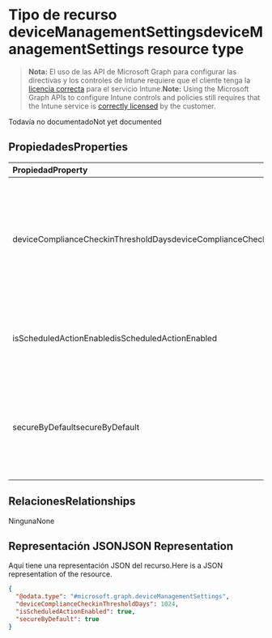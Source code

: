 # <a name="devicemanagementsettings-resource-type"></a><span data-ttu-id="0db80-101">Tipo de recurso deviceManagementSettings</span><span class="sxs-lookup"><span data-stu-id="0db80-101">deviceManagementSettings resource type</span></span>

> <span data-ttu-id="0db80-102">**Nota:** El uso de las API de Microsoft Graph para configurar las directivas y los controles de Intune requiere que el cliente tenga la [licencia correcta](https://go.microsoft.com/fwlink/?linkid=839381) para el servicio Intune.</span><span class="sxs-lookup"><span data-stu-id="0db80-102">**Note:** Using the Microsoft Graph APIs to configure Intune controls and policies still requires that the Intune service is [correctly licensed](https://go.microsoft.com/fwlink/?linkid=839381) by the customer.</span></span>

<span data-ttu-id="0db80-103">Todavía no documentado</span><span class="sxs-lookup"><span data-stu-id="0db80-103">Not yet documented</span></span>
## <a name="properties"></a><span data-ttu-id="0db80-104">Propiedades</span><span class="sxs-lookup"><span data-stu-id="0db80-104">Properties</span></span>
|<span data-ttu-id="0db80-105">Propiedad</span><span class="sxs-lookup"><span data-stu-id="0db80-105">Property</span></span>|<span data-ttu-id="0db80-106">Tipo</span><span class="sxs-lookup"><span data-stu-id="0db80-106">Type</span></span>|<span data-ttu-id="0db80-107">Descripción</span><span class="sxs-lookup"><span data-stu-id="0db80-107">Description</span></span>|
|:---|:---|:---|
|<span data-ttu-id="0db80-108">deviceComplianceCheckinThresholdDays</span><span class="sxs-lookup"><span data-stu-id="0db80-108">deviceComplianceCheckinThresholdDays</span></span>|<span data-ttu-id="0db80-109">Int32</span><span class="sxs-lookup"><span data-stu-id="0db80-109">Int32</span></span>|<span data-ttu-id="0db80-110">El número de días que se permite a un dispositivo continuar sin registrarse para seguir siendo compatible.</span><span class="sxs-lookup"><span data-stu-id="0db80-110">The number of days a device is allowed to go without checking in to remain compliant.</span></span> <span data-ttu-id="0db80-111">Valores válidos de 0 a 120</span><span class="sxs-lookup"><span data-stu-id="0db80-111">Valid values 0 to 120</span></span>|
|<span data-ttu-id="0db80-112">isScheduledActionEnabled</span><span class="sxs-lookup"><span data-stu-id="0db80-112">isScheduledActionEnabled</span></span>|<span data-ttu-id="0db80-113">Booleano</span><span class="sxs-lookup"><span data-stu-id="0db80-113">Boolean</span></span>|<span data-ttu-id="0db80-114">Es la característica que está o no habilitada para la acción programada para la regla.</span><span class="sxs-lookup"><span data-stu-id="0db80-114">Is feature enabled or not for scheduled action for rule.</span></span>|
|<span data-ttu-id="0db80-115">secureByDefault</span><span class="sxs-lookup"><span data-stu-id="0db80-115">secureByDefault</span></span>|<span data-ttu-id="0db80-116">Booleano</span><span class="sxs-lookup"><span data-stu-id="0db80-116">Boolean</span></span>|<span data-ttu-id="0db80-117">Cuando es true, el dispositivo debe ser no compatible cuando no hay ninguna directiva de cumplimiento dirigida</span><span class="sxs-lookup"><span data-stu-id="0db80-117">Device should be noncompliant when there is no compliance policy targeted when this is true</span></span>|

## <a name="relationships"></a><span data-ttu-id="0db80-118">Relaciones</span><span class="sxs-lookup"><span data-stu-id="0db80-118">Relationships</span></span>
<span data-ttu-id="0db80-119">Ninguna</span><span class="sxs-lookup"><span data-stu-id="0db80-119">None</span></span>
## <a name="json-representation"></a><span data-ttu-id="0db80-120">Representación JSON</span><span class="sxs-lookup"><span data-stu-id="0db80-120">JSON Representation</span></span>
<span data-ttu-id="0db80-121">Aquí tiene una representación JSON del recurso.</span><span class="sxs-lookup"><span data-stu-id="0db80-121">Here is a JSON representation of the resource.</span></span>
<!--{
  "blockType": "resource",
  "@odata.type": "microsoft.graph.deviceManagementSettings"
}-->
``` json
{
  "@odata.type": "#microsoft.graph.deviceManagementSettings",
  "deviceComplianceCheckinThresholdDays": 1024,
  "isScheduledActionEnabled": true,
  "secureByDefault": true
}
```




